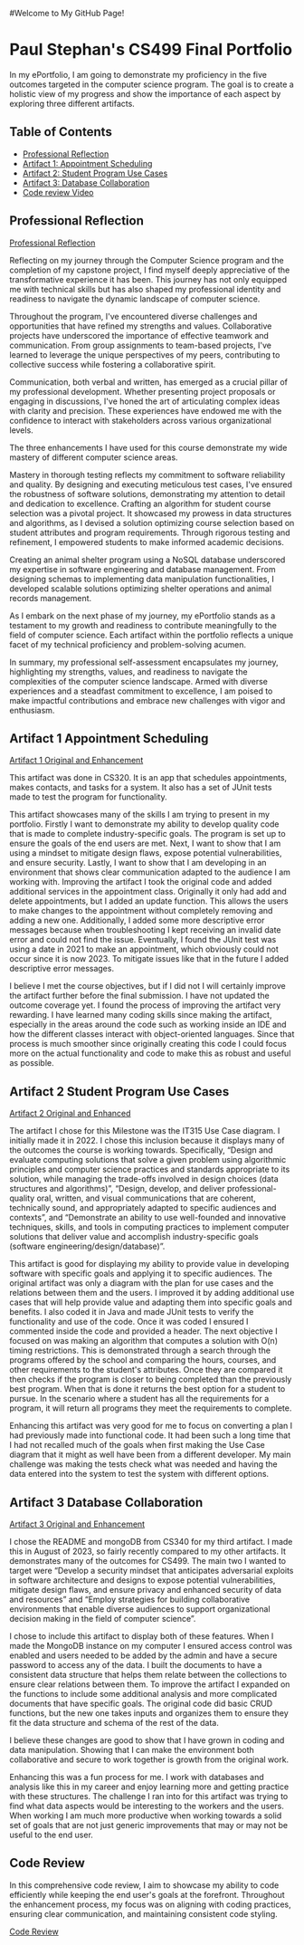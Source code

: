 #Welcome to My GitHub Page!
# Paul Stephan's CS499 Final Portfolio

In my ePortfolio, I am going to demonstrate my proficiency in the five outcomes targeted in the computer science program. The goal is to create a holistic view of my progress and show the importance of each aspect by exploring three different artifacts.

## Table of Contents

- [Professional Reflection](#professional-reflection)
- [Artifact 1: Appointment Scheduling](#artifact-1-appointment-scheduling)
- [Artifact 2: Student Program Use Cases](#artifact-2-student-program-use-cases)
- [Artifact 3: Database Collaboration](#artifact-3-database-collaboration)
- [Code review Video](#code-review)

## Professional Reflection
[Professional Reflection](CS499%20Professional%20reflection.docx)

Reflecting on my journey through the Computer Science program and the completion of my capstone project, I find myself deeply appreciative of the transformative experience it has been. This journey has not only equipped me with technical skills but has also shaped my professional identity and readiness to navigate the dynamic landscape of computer science.

Throughout the program, I've encountered diverse challenges and opportunities that have refined my strengths and values. Collaborative projects have underscored the importance of effective teamwork and communication. From group assignments to team-based projects, I've learned to leverage the unique perspectives of my peers, contributing to collective success while fostering a collaborative spirit.

Communication, both verbal and written, has emerged as a crucial pillar of my professional development. Whether presenting project proposals or engaging in discussions, I've honed the art of articulating complex ideas with clarity and precision. These experiences have endowed me with the confidence to interact with stakeholders across various organizational levels.

The three enhancements I have used for this course demonstrate my wide mastery of different computer science areas.

Mastery in thorough testing reflects my commitment to software reliability and quality. By designing and executing meticulous test cases, I've ensured the robustness of software solutions, demonstrating my attention to detail and dedication to excellence.
Crafting an algorithm for student course selection was a pivotal project. It showcased my prowess in data structures and algorithms, as I devised a solution optimizing course selection based on student attributes and program requirements. Through rigorous testing and refinement, I empowered students to make informed academic decisions.

Creating an animal shelter program using a NoSQL database underscored my expertise in software engineering and database management. From designing schemas to implementing data manipulation functionalities, I developed scalable solutions optimizing shelter operations and animal records management.

As I embark on the next phase of my journey, my ePortfolio stands as a testament to my growth and readiness to contribute meaningfully to the field of computer science. Each artifact within the portfolio reflects a unique facet of my technical proficiency and problem-solving acumen.

In summary, my professional self-assessment encapsulates my journey, highlighting my strengths, values, and readiness to navigate the complexities of the computer science landscape. Armed with diverse experiences and a steadfast commitment to excellence, I am poised to make impactful contributions and embrace new challenges with vigor and enthusiasm.


## Artifact 1 Appointment Scheduling

[Artifact 1 Original and Enhancement](https://github.com/Ukuliga/ukuliga.github.io/tree/main/Artifact1)

This artifact was done in CS320. It is an app that schedules appointments, makes contacts, and tasks for a system. It also has a set of JUnit tests made to test the program for functionality. 

This artifact showcases many of the skills I am trying to present in my portfolio. Firstly I want to demonstrate my ability to develop quality code that is made to complete industry-specific goals. The program is set up to ensure the goals of the end users are met. Next, I want to show that I am using a mindset to mitigate design flaws, expose potential vulnerabilities, and ensure security. Lastly, I want to show that I am developing in an environment that shows clear communication adapted to the audience I am working with. Improving the artifact I took the original code and added additional services in the appointment class. Originally it only had add and delete appointments, but I added an update function. This allows the users to make changes to the appointment without completely removing and adding a new one. Additionally, I added some more descriptive error messages because when troubleshooting I kept receiving an invalid date error and could not find the issue. Eventually, I found the JUnit test was using a date in 2021 to make an appointment, which obviously could not occur since it is now 2023. To mitigate issues like that in the future I added descriptive error messages.

I believe I met the course objectives, but if I did not I will certainly improve the artifact further before the final submission. I have not updated the outcome coverage yet. I found the process of improving the artifact very rewarding. I have learned many coding skills since making the artifact, especially in the areas around the code such as working inside an IDE and how the different classes interact with object-oriented languages. Since that process is much smoother since originally creating this code I could focus more on the actual functionality and code to make this as robust and useful as possible. 





## Artifact 2 Student Program Use Cases

[Artifact 2 Original and Enhanced](https://github.com/Ukuliga/ukuliga.github.io/tree/main/Artifact2)

The artifact I chose for this Milestone was the IT315 Use Case diagram. I initially made it in 2022. I chose this inclusion because it displays many of the outcomes the course is working towards. Specifically, “Design and evaluate computing solutions that solve a given problem using algorithmic principles and computer science practices and standards appropriate to its solution, while managing the trade-offs involved in design choices (data structures and algorithms)”, “Design, develop, and deliver professional-quality oral, written, and visual communications that are coherent, technically sound, and appropriately adapted to specific audiences and contexts”, and “Demonstrate an ability to use well-founded and innovative techniques, skills, and tools in computing practices to implement computer solutions that deliver value and accomplish industry-specific goals (software engineering/design/database)”.

This artifact is good for displaying my ability to provide value in developing software with specific goals and applying it to specific audiences. The original artifact was only a diagram with the plan for use cases and the relations between them and the users. I improved it by adding additional use cases that will help provide value and adapting them into specific goals and benefits. I also coded it in Java and made JUnit tests to verify the functionality and use of the code. Once it was coded I ensured I commented inside the code and provided a header. The next objective I focused on was making an algorithm that computes a solution with O(n) timing restrictions. This is demonstrated through a search through the programs offered by the school and comparing the hours, courses, and other requirements to the student's attributes. Once they are compared it then checks if the program is closer to being completed than the previously best program. When that is done it returns the best option for a student to pursue. In the scenario where a student has all the requirements for a program, it will return all programs they meet the requirements to complete. 

Enhancing this artifact was very good for me to focus on converting a plan I had previously made into functional code. It had been such a long time that I had not recalled much of the goals when first making the Use Case diagram that it might as well have been from a different developer. My main challenge was making the tests check what was needed and having the data entered into the system to test the system with different options.

## Artifact 3 Database Collaboration

[Artifact 3 Original and Enhancement](https://github.com/Ukuliga/ukuliga.github.io/tree/main/Artifact3)

I chose the README and mongoDB from CS340 for my third artifact. I made this in August of 2023, so fairly recently compared to my other artifacts. It demonstrates many of the outcomes for CS499. The main two I wanted to target were “Develop a security mindset that anticipates adversarial exploits in software architecture and designs to expose potential vulnerabilities, mitigate design flaws, and ensure privacy and enhanced security of data and resources” and “Employ strategies for building collaborative environments that enable diverse audiences to support organizational decision making in the field of computer science”.

I chose to include this artifact to display both of these features. When I made the MongoDB instance on my computer I ensured access control was enabled and users needed to be added by the admin and have a secure password to access any of the data. I built the documents to have a consistent data structure that helps them relate between the collections to ensure clear relations between them. To improve the artifact I expanded on the functions to include some additional analysis and more complicated documents that have specific goals. The original code did basic CRUD functions, but the new one takes inputs and organizes them to ensure they fit the data structure and schema of the rest of the data. 
 
I believe these changes are good to show that I have grown in coding and data manipulation. Showing that I can make the environment both collaborative and secure to work together is growth from the original work.

Enhancing this was a fun process for me. I work with databases and analysis like this in my career and enjoy learning more and getting practice with these structures. The challenge I ran into for this artifact was trying to find what data aspects would be interesting to the workers and the users. When working I am much more productive when working towards a solid set of goals that are not just generic improvements that may or may not be useful to the end user. 

## Code Review

In this comprehensive code review, I aim to showcase my ability to code efficiently while keeping the end user's goals at the forefront. Throughout the enhancement process, my focus was on aligning with coding practices, ensuring clear communication, and maintaining consistent code styling.

[Code Review](https://vimeo.com/937523668?share=copy)
